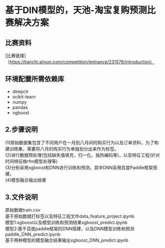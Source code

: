 # 基于DIN模型的，天池-淘宝复购预测比赛解决方案
## 比赛资料
[比赛链接]（https://tianchi.aliyun.com/competition/entrance/231576/introduction）  
## 环境配置所需依赖库
* deepctr
* scikit-learn
* numpy
* pandas
* xgboost
## 2.步骤说明
(1)原始数据集包含了不同用户在一月到八月间的购买行为以及订单资料，为了构建训练集，需要将八月的购买行为单独划分出来作为标签。  
(2)进行数据预处理(包括缺失值填充，归一化，独热编码等)，以及特征工程(针对时间特征做rfm模型处理等)  
(3)分别采用xgboost和DNN进行训练和预测，其中DNN采用百度Paddle框架搭建。  
(4)模型融合输出结果  
## 3.文件说明
原始数据train.csv  
基于原始数据打标签以及特征工程文件data_feature_project.ipynb  
模型1:xgboost以及模型训练和预测结果xgboost_predict.ipynb  
模型2:基于百度paddle框架的DNN搭建，以及DNN模型训练和预测paddle_DNN_predict.ipynb  
基于两种模型的模型融合结果输出xgboost_DNN_predict.ipynb  

